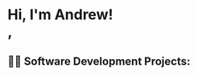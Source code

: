 <h1>Hi, I'm Andrew! <br/><a href="https://github.com/amanlang88888"></a>,
</h1>

<h2>👨‍💻 Software Development Projects:</h2>
